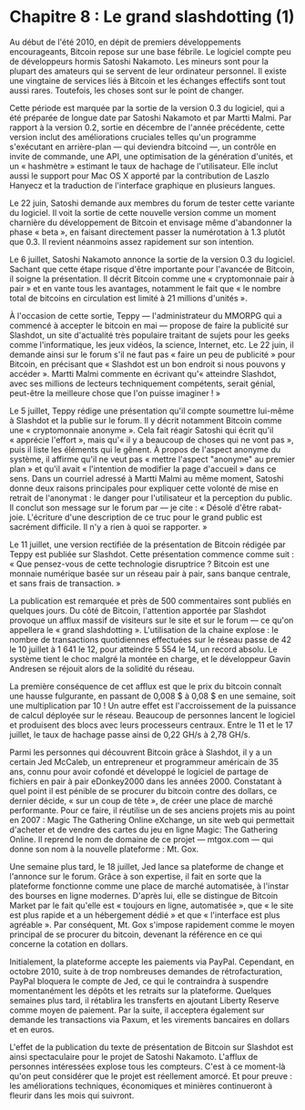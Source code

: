 # Chapitre 8 : Le grand slashdotting (1)

Au début de l'été 2010, en dépit de premiers développements encourageants, Bitcoin repose sur une base fébrile. Le logiciel compte peu de développeurs hormis Satoshi Nakamoto. Les mineurs sont pour la plupart des amateurs qui se servent de leur ordinateur personnel. Il existe une vingtaine de services liés à Bitcoin et les échanges effectifs sont tout aussi rares. Toutefois, les choses sont sur le point de changer.

Cette période est marquée par la sortie de la version 0.3 du logiciel, qui a été préparée de longue date par Satoshi Nakamoto et par Martti Malmi. Par rapport à la version 0.2, sortie en décembre de l'année précédente, cette version inclut des améliorations cruciales telles qu'un programme s'exécutant en arrière-plan — qui deviendra bitcoind —, un contrôle en invite de commande, une API, une optimisation de la génération d'unités, et un « hashmètre » estimant le taux de hachage de l'utilisateur. Elle inclut aussi le support pour Mac OS X apporté par la contribution de Laszlo Hanyecz et la traduction de l'interface graphique en plusieurs langues.

Le 22 juin, Satoshi demande aux membres du forum de tester cette variante du logiciel. Il voit la sortie de cette nouvelle version comme un moment charnière du développement de Bitcoin et envisage même d'abandonner la phase « beta », en faisant directement passer la numérotation à 1.3 plutôt que 0.3. Il revient néanmoins assez rapidement sur son intention.

Le 6 juillet, Satoshi Nakamoto annonce la sortie de la version 0.3 du logiciel. Sachant que cette étape risque d'être importante pour l'avancée de Bitcoin, il soigne la présentation. Il décrit Bitcoin comme une « cryptomonnaie pair à pair » et en vante tous les avantages, notamment le fait que « le nombre total de bitcoins en circulation est limité à 21 millions d'unités ».

À l'occasion de cette sortie, Teppy — l'administrateur du MMORPG qui a commencé à accepter le bitcoin en mai — propose de faire la publicité sur Slashdot, un site d'actualité très populaire traitant de sujets pour les geeks comme l'informatique, les jeux vidéos, la science, Internet, etc. Le 22 juin, il demande ainsi sur le forum s'il ne faut pas « faire un peu de publicité » pour Bitcoin, en précisant que « Slashdot est un bon endroit si nous pouvons y accéder ». Martti Malmi commente en écrivant qu'« atteindre Slashdot, avec ses millions de lecteurs techniquement compétents, serait génial, peut-être la meilleure chose que l'on puisse imaginer ! »

Le 5 juillet, Teppy rédige une présentation qu'il compte soumettre lui-même à Slashdot et la publie sur le forum. Il y décrit notamment Bitcoin comme une « cryptomonnaie anonyme ». Cela fait réagir Satoshi qui écrit qu'il « apprécie l'effort », mais qu'« il y a beaucoup de choses qui ne vont pas », puis il liste les éléments qui le gênent. À propos de l'aspect anonyme du système, il affirme qu'il ne veut pas « mettre l'aspect "anonyme" au premier plan » et qu'il avait « l'intention de modifier la page d'accueil » dans ce sens. Dans un courriel adressé à Martti Malmi au même moment, Satoshi donne deux raisons principales pour expliquer cette volonté de mise en retrait de l'anonymat : le danger pour l'utilisateur et la perception du public. Il conclut son message sur le forum par — je cite : « Désolé d'être rabat-joie.  L'écriture d'une description de ce truc pour le grand public est sacrément difficile.  Il n'y a rien à quoi se rapporter. »

Le 11 juillet, une version rectifiée de la présentation de Bitcoin rédigée par Teppy est publiée sur Slashdot. Cette présentation commence comme suit : « Que pensez-vous de cette technologie disruptrice ? Bitcoin est une monnaie numérique basée sur un réseau pair à pair, sans banque centrale, et sans frais de transaction. »

La publication est remarquée et près de 500 commentaires sont publiés en quelques jours. Du côté de Bitcoin, l'attention apportée par Slashdot provoque un afflux massif de visiteurs sur le site et sur le forum — ce qu'on appellera le « grand slashdotting ». L'utilisation de la chaine explose : le nombre de transactions quotidiennes effectuées sur le réseau passe de 42 le 10 juillet à 1 641 le 12, pour atteindre 5 554 le 14, un record absolu. Le système tient le choc malgré la montée en charge, et le développeur Gavin Andresen se réjouit alors de la solidité du réseau.

La première conséquence de cet afflux est que le prix du bitcoin connaît une hausse fulgurante, en passant de 0,008 $ à 0,08 $ en une semaine, soit une multiplication par 10 ! Un autre effet est l'accroissement de la puissance de calcul déployée sur le réseau. Beaucoup de personnes lancent le logiciel et produisent des blocs avec leurs processeurs centraux. Entre le 11 et le 17 juillet, le taux de hachage passe ainsi de 0,22 GH/s à 2,78 GH/s.

Parmi les personnes qui découvrent Bitcoin grâce à Slashdot, il y a un certain Jed McCaleb, un entrepreneur et programmeur américain de 35 ans, connu pour avoir cofondé et développé le logiciel de partage de fichiers en pair à pair eDonkey2000 dans les années 2000. Constatant à quel point il est pénible de se procurer du bitcoin contre des dollars, ce dernier décide, « sur un coup de tête », de créer une place de marché performante. Pour ce faire, il réutilise un de ses anciens projets mis au point en 2007 : Magic The Gathering Online eXchange, un site web qui permettait d'acheter et de vendre des cartes du jeu en ligne Magic: The Gathering Online. Il reprend le nom de domaine de ce projet — mtgox.com — qui donne son nom à la nouvelle plateforme : Mt. Gox.

Une semaine plus tard, le 18 juillet, Jed lance sa plateforme de change et l'annonce sur le forum. Grâce à son expertise, il fait en sorte que la plateforme fonctionne comme une place de marché automatisée, à l'instar des bourses en ligne modernes. D'après lui, elle se distingue de Bitcoin Market par le fait qu'elle est « toujours en ligne, automatisée », que « le site est plus rapide et a un hébergement dédié » et que « l'interface est plus agréable ». Par conséquent, Mt. Gox s'impose rapidement comme le moyen principal de se procurer du bitcoin, devenant la référence en ce qui concerne la cotation en dollars.

Initialement, la plateforme accepte les paiements via PayPal. Cependant, en octobre 2010, suite à de trop nombreuses demandes de rétrofacturation, PayPal bloquera le compte de Jed, ce qui le contraindra à suspendre momentanément les dépôts et les retraits sur la plateforme. Quelques semaines plus tard, il rétablira les transferts en ajoutant Liberty Reserve comme moyen de paiement. Par la suite, il acceptera également sur demande les transactions via Paxum, et les virements bancaires en dollars et en euros.

L'effet de la publication du texte de présentation de Bitcoin sur Slashdot est ainsi spectaculaire pour le projet de Satoshi Nakamoto. L'afflux de personnes intéressées explose tous les compteurs. C'est à ce moment-là qu'on peut considérer que le projet est réellement amorcé. Et pour preuve : les améliorations techniques, économiques et minières continueront à fleurir dans les mois qui suivront.
